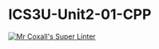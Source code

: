 # ICS3U-Unit2-01-CPP
[![Mr Coxall's Super Linter](https://github.com/zaida-hammmel2108/ICS3U-Unit2-01-CPP/workflows/Mr%20Coxall's%20Super%20Linter/badge.svg)](https://github.com/zaida-hammmel2108/ICS3U-Unit2-01-CPP/actions/)
